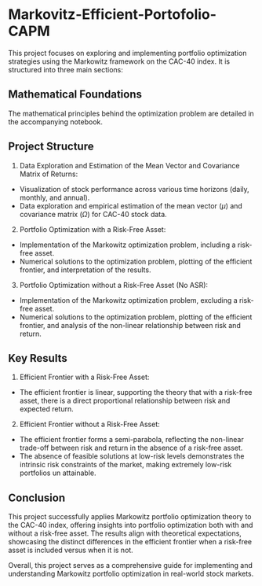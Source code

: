 # Markovitz-Efficient-Portofolio-CAPM

This project focuses on exploring and implementing portfolio optimization strategies using the Markowitz framework on the CAC-40 index. It is structured into three main sections:

## Mathematical Foundations
The mathematical principles behind the optimization problem are detailed in the accompanying notebook.

## Project Structure
1. Data Exploration and Estimation of the Mean Vector and Covariance Matrix of Returns:
- Visualization of stock performance across various time horizons (daily, monthly, and annual).
- Data exploration and empirical estimation of the mean vector ($\mu$) and covariance matrix ($\Omega$) for CAC-40 stock data.

2. Portfolio Optimization with a Risk-Free Asset:
- Implementation of the Markowitz optimization problem, including a risk-free asset.
- Numerical solutions to the optimization problem, plotting of the efficient frontier, and interpretation of the results.

3. Portfolio Optimization without a Risk-Free Asset (No ASR):
- Implementation of the Markowitz optimization problem, excluding a risk-free asset.
- Numerical solutions to the optimization problem, plotting of the efficient frontier, and analysis of the non-linear relationship between risk and return.

## Key Results
1. Efficient Frontier with a Risk-Free Asset:
- The efficient frontier is linear, supporting the theory that with a risk-free asset, there is a direct proportional relationship between risk and expected return.

2. Efficient Frontier without a Risk-Free Asset:
- The efficient frontier forms a semi-parabola, reflecting the non-linear trade-off between risk and return in the absence of a risk-free asset.
- The absence of feasible solutions at low-risk levels demonstrates the intrinsic risk constraints of the market, making extremely low-risk portfolios un attainable.

## Conclusion
This project successfully applies Markowitz portfolio optimization theory to the CAC-40 index, offering insights into portfolio optimization both with and without a risk-free asset. The results align with theoretical expectations, showcasing the distinct differences in the efficient frontier when a risk-free asset is included versus when it is not.


Overall, this project serves as a comprehensive guide for implementing and understanding Markowitz portfolio optimization in real-world stock markets.